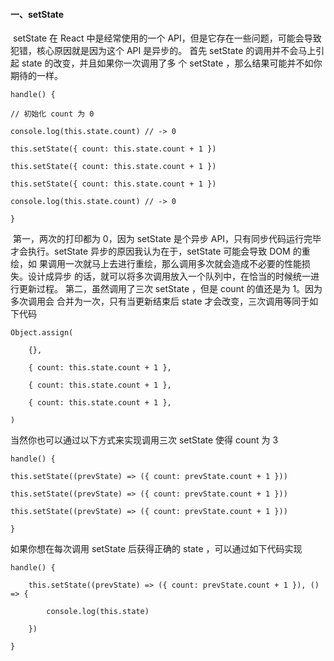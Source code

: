 #### 一、setState

​	setState 在 React 中是经常使用的一个 API，但是它存在一些问题，可能会导致
犯错，核心原因就是因为这个 API 是异步的。
	首先 setState 的调用并不会马上引起 state 的改变，并且如果你一次调用了多
个 setState ，那么结果可能并不如你期待的一样。

```react
handle() {

// 初始化 count 为 0

console.log(this.state.count) // -> 0

this.setState({ count: this.state.count + 1 })

this.setState({ count: this.state.count + 1 })

this.setState({ count: this.state.count + 1 })

console.log(this.state.count) // -> 0

}

```


​	第一，两次的打印都为 0，因为 setState 是个异步 API，只有同步代码运行完毕
才会执行。setState 异步的原因我认为在于，setState 可能会导致 DOM 的重绘，如
果调用一次就马上去进行重绘，那么调用多次就会造成不必要的性能损失。设计成异步
的话，就可以将多次调用放入一个队列中，在恰当的时候统一进行更新过程。
	第二，虽然调用了三次 setState ，但是 count 的值还是为 1。因为多次调用会
合并为一次，只有当更新结束后 state 才会改变，三次调用等同于如下代码

```react
Object.assign(
    
	{},

	{ count: this.state.count + 1 },

	{ count: this.state.count + 1 },

	{ count: this.state.count + 1 },

)

```


当然你也可以通过以下方式来实现调用三次 setState 使得 count 为 3

```react
handle() {

this.setState((prevState) => ({ count: prevState.count + 1 }))

this.setState((prevState) => ({ count: prevState.count + 1 }))

this.setState((prevState) => ({ count: prevState.count + 1 }))

}

```


如果你想在每次调用 setState 后获得正确的 state ，可以通过如下代码实现

```react
handle() {

    this.setState((prevState) => ({ count: prevState.count + 1 }), () => {

   		console.log(this.state)

    })

}

```

